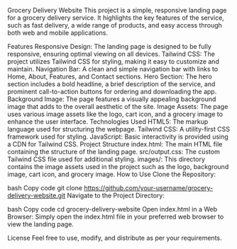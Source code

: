 Grocery Delivery Website
This project is a simple, responsive landing page for a grocery delivery service. It highlights the key features of the service, such as fast delivery, a wide range of products, and easy access through both web and mobile applications.

Features
Responsive Design: The landing page is designed to be fully responsive, ensuring optimal viewing on all devices.
Tailwind CSS: The project utilizes Tailwind CSS for styling, making it easy to customize and maintain.
Navigation Bar: A clean and simple navigation bar with links to Home, About, Features, and Contact sections.
Hero Section: The hero section includes a bold headline, a brief description of the service, and prominent call-to-action buttons for ordering and downloading the app.
Background Image: The page features a visually appealing background image that adds to the overall aesthetic of the site.
Image Assets: The page uses various image assets like the logo, cart icon, and a grocery image to enhance the user interface.
Technologies Used
HTML5: The markup language used for structuring the webpage.
Tailwind CSS: A utility-first CSS framework used for styling.
JavaScript: Basic interactivity is provided using a CDN for Tailwind CSS.
Project Structure
index.html: The main HTML file containing the structure of the landing page.
src/output.css: The custom Tailwind CSS file used for additional styling.
images/: This directory contains the image assets used in the project such as the logo, background image, cart icon, and grocery image.
How to Use
Clone the Repository:

bash
Copy code
git clone https://github.com/your-username/grocery-delivery-website.git
Navigate to the Project Directory:

bash
Copy code
cd grocery-delivery-website
Open index.html in a Web Browser:
Simply open the index.html file in your preferred web browser to view the landing page.


License
Feel free to use, modify, and distribute as per your requirements.
